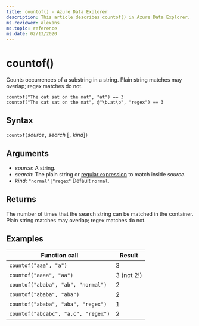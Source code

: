```yaml
---
title: countof() - Azure Data Explorer
description: This article describes countof() in Azure Data Explorer.
ms.reviewer: alexans
ms.topic: reference
ms.date: 02/13/2020
---
```

# countof()

Counts occurrences of a substring in a string. Plain string matches may overlap; regex matches do not.

```kusto
countof("The cat sat on the mat", "at") == 3
countof("The cat sat on the mat", @"\b.at\b", "regex") == 3
```

## Syntax

`countof(`*source*`,` *search* [`,` *kind*]`)`

## Arguments

* *source*: A string.
* *search*: The plain string or [regular expression](./re2.md) to match inside *source*.
* *kind*: `"normal"|"regex"` Default `normal`.

## Returns

The number of times that the search string can be matched in the container. Plain string matches may overlap; regex matches do not.

## Examples

|Function call|Result|
|---|---
|`countof("aaa", "a")`| 3
|`countof("aaaa", "aa")`| 3 (not 2!)
|`countof("ababa", "ab", "normal")`| 2
|`countof("ababa", "aba")`| 2
|`countof("ababa", "aba", "regex")`| 1
|`countof("abcabc", "a.c", "regex")`| 2
